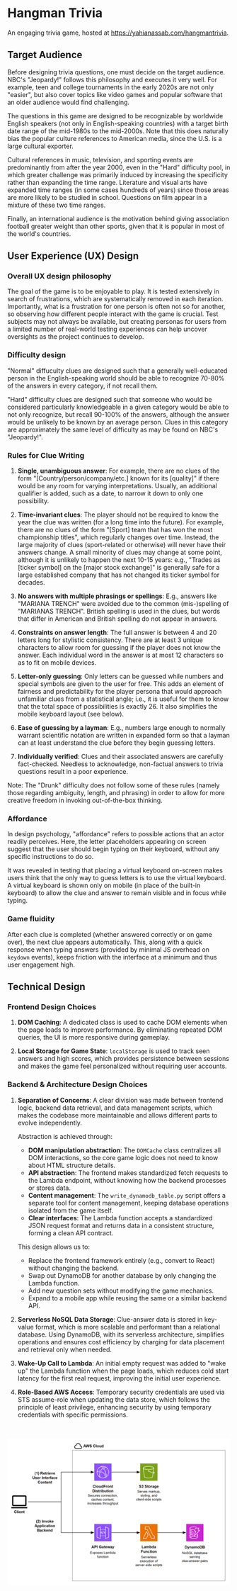 # Hangman Trivia
An engaging trivia game, hosted at https://yahianassab.com/hangmantrivia.

## Target Audience
Before designing trivia questions, one must decide on the target audience. NBC's "Jeopardy!" follows this philosophy and executes it very well. For example, teen and college tournaments in the early 2020s are not only "easier", but also cover topics like video games and popular software that an older audience would find challenging.

The questions in this game are designed to be recognizable by worldwide English speakers (not only in English-speaking countries) with a target birth date range of the mid-1980s to the mid-2000s. Note that this does naturally bias the popular culture references to American media, since the U.S. is a large cultural exporter.

Cultural references in music, television, and sporting events are predominantly from after the year 2000, even in the "Hard" difficulty pool, in which greater challenge was primarily induced by increasing the specificity rather than expanding the time range. Literature and visual arts have expanded time ranges (in some cases hundreds of years) since those areas are more likely to be studied in school. Questions on film appear in a mixture of these two time ranges.

Finally, an international audience is the motivation behind giving association football greater weight than other sports, given that it is popular in most of the world's countries.

## User Experience (UX) Design

### Overall UX design philosophy
The goal of the game is to be enjoyable to play. It is tested extensively in search of frustrations, which are systematically removed in each iteration. Importantly, what is a frustration for one person is often not so for another, so observing how different people interact with the game is crucial. Test subjects may not always be available, but creating personas for users from a limited number of real-world testing experiences can help uncover oversights as the project continues to develop.

### Difficulty design
"Normal" diffuculty clues are designed such that a generally well-educated person in the English-speaking world should be able to recognize 70-80% of the answers in every category, if not recall them.

"Hard" difficulty clues are designed such that someone who would be considered particularly knowledgeable in a given category would be able to not only recognize, but recall 90-100% of the answers, although the answer would be unlikely to be known by an average person. Clues in this category are approximately the same level of difficulty as may be found on NBC's "Jeopardy!".

### Rules for Clue Writing

1. **Single, unambiguous answer**: For example, there are no clues of the form "[Country/person/company/etc.] known for its [quality]" if there would be any room for varying interpretations. Usually, an additional qualifier is added, such as a date, to narrow it down to only one possibility.

2. **Time-invariant clues**: The player should not be required to know the year the clue was written (for a long time into the future). For example, there are no clues of the form "[Sport] team that has won the most championship titles", which regularly changes over time. Instead, the large majority of clues (sport-related or otherwise) will never have their answers change. A small minority of clues may change at some point, although it is unlikely to happen the next 10-15 years: e.g., "Trades as [ticker symbol] on the [major stock exchange]" is generally safe for a large established company that has not changed its ticker symbol for decades.

3. **No answers with multiple phrasings or spellings**: E.g., answers like "MARIANA TRENCH" were avoided due to the common (mis-)spelling of "MARIANAS TRENCH". British spelling is used in the clues, but words that differ in American and British spelling do not appear in answers.

4. **Constraints on answer length**: The full answer is between 4 and 20 letters long for stylistic consistency. There are at least 3 unique characters to allow room for guessing if the player does not know the answer. Each individual word in the answer is at most 12 characters so as to fit on mobile devices.

5. **Letter-only guessing**: Only letters can be guessed while numbers and special symbols are given to the user for free. This adds an element of fairness and predictability for the player persona that would approach unfamiliar clues from a statistical angle; i.e., it is useful for them to know that the total space of possibilities is exactly 26. It also simplifies the mobile keyboard layout (see below).

6. **Ease of guessing by a layman**: E.g., numbers large enough to normally warrant scientific notation are written in expanded form so that a layman can at least understand the clue before they begin guessing letters.

7. **Individually verified**: Clues and their associated answers are carefully fact-checked. Needless to acknowledge, non-factual answers to trivia questions result in a poor experience.

Note: The "Drunk" difficulty does not follow some of these rules (namely those regarding ambiguity, length, and phrasing) in order to allow for more creative freedom in invoking out-of-the-box thinking.

### Affordance
In design psychology, "affordance" refers to possible actions that an actor readily perceives. Here, the letter placeholders appearing on screen suggest that the user should begin typing on their keyboard, without any specific instructions to do so.

It was revealed in testing that placing a virtual keyboard on-screen makes users think that the only way to guess letters is to use the virtual keyboard. A virtual keyboard is shown only on mobile (in place of the built-in keyboard) to allow the clue and answer to remain visible and in focus while typing.

### Game fluidity
After each clue is completed (whether answered correctly or on game over), the next clue appears automatically. This, along with a quick response when typing answers (provided by minimal JS overhead on `keydown` events), keeps friction with the interface at a minimum and thus user engagement high.

## Technical Design

### Frontend Design Choices

1. **DOM Caching**: A dedicated class is used to cache DOM elements when the page loads to improve performance. By eliminating repeated DOM queries, the UI is more responsive during gameplay.

2. **Local Storage for Game State**: `localStorage` is used to track seen answers and high scores, which provides persistence between sessions and makes the game feel personalized without requiring user accounts.

### Backend & Architecture Design Choices
1. **Separation of Concerns**: A clear division was made between frontend logic, backend data retrieval, and data management scripts, which makes the codebase more maintainable and allows different parts to evolve independently.

    Abstraction is achieved through:
    - **DOM manipulation abstraction**: The `DOMCache` class centralizes all DOM interactions, so the core game logic does not need to know about HTML structure details.
    - **API abstraction**: The frontend makes standardized fetch requests to the Lambda endpoint, without knowing how the backend processes or stores data.
    - **Content management**: The `write_dynamodb_table.py` script offers a separate tool for content management, keeping database operations isolated from the game itself.
    - **Clear interfaces**: The Lambda function accepts a standardized JSON request format and returns data in a consistent structure, forming a clean API contract.

    This design allows us to:
    - Replace the frontend framework entirely (e.g., convert to React) without changing the backend.
    - Swap out DynamoDB for another database by only changing the Lambda function.
    - Add new question sets without modifying the game mechanics.
    - Expand to a mobile app while reusing the same or a similar backend API.

2. **Serverless NoSQL Data Storage**: Clue-answer data is stored in key-value format, which is more scalable and performant than a relational database. Using DynamoDB, with its serverless architecture, simplifies operations and ensures cost efficiency by charging for data placement and retrieval only when needed.

3. **Wake-Up Call to Lambda**:	An initial empty request was added to "wake up" the Lambda function when the page loads, which reduces cold start latency for the first real request, improving the initial user experience.

4. **Role-Based AWS Access**: Temporary security credentials are used via STS assume-role when updating the data store, which follows the principle of least privilege, enhancing security by using temporary credentials with specific permissions.

<br>

![AWS Architecture Diagram](aws_arch_hangmantrivia.png)
